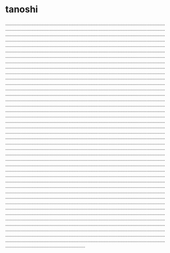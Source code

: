 # tanoshi

..........................................................................................................................................................................................................................................................................................................................................................................................................................................................................................................................................................................................................................................................................................................................................................................................................................................................................................................................................................................................................................................................................................................................................................................................................................................................................................................................................................................................................................................................................................................................................................................................................................................................................................................................................................................................................................................................................................................................................................................................................................................................................................................................................................................................................................................................................................................................................................................................................................................................................................................................................................................................................................................................................................................................................................................................................................................................................................................................................................................................................................................................................................................................................................................................................................................................................................................................................................................................................................................................................................................................................................................................................................................................................................................................................................................................................................................................................................................................................................................................................................................................................................................................................................................................................................................................................................................................................................................................................................................................................................................................................................................................................................................................................................................................................................................................................................................................................................................................................................................................................................................................................................................................................................................................................................................................................................................................................................